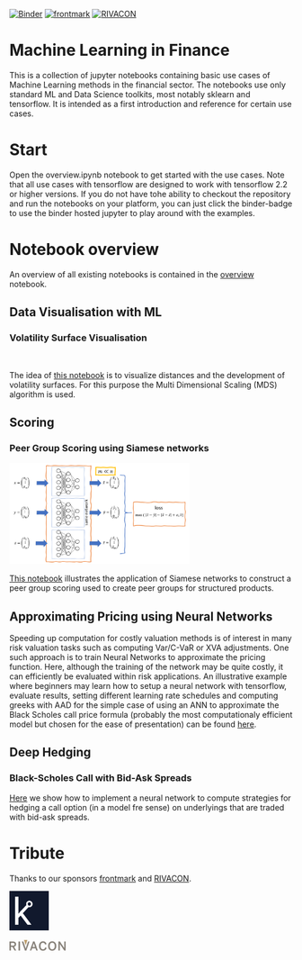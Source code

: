 [![Binder](https://mybinder.org/badge_logo.svg)](https://mybinder.org/v2/gh/pailabteam/ml_finance/master)
[![frontmark](https://img.shields.io/badge/powered%20by-frontmark-lightgrey.svg)](https://www.frontmark.de/)
[![RIVACON](https://img.shields.io/badge/powered%20by-RIVACON-lightgrey.svg)](https://www.rivacon.com/en/)

# Machine Learning in Finance

This is a collection of jupyter notebooks containing basic use cases of Machine Learning methods in the financial sector. The notebooks use only standard ML and Data Science toolkits, most notably sklearn and tensorflow. It is intended as a first introduction and reference for certain use cases.

# Start
Open the overview.ipynb notebook to get started with the use cases. Note that all use cases with tensorflow are designed to work with tensorflow 2.2 or higher versions. If you do not have tohe ability to checkout the repository and run the notebooks on your platform, you can just click the binder-badge to use the binder hosted jupyter to play around with the examples.

# Notebook overview
An overview of all existing notebooks is contained in the [overview](overview.ipynb) notebook.

## Data Visualisation with ML

### Volatility Surface Visualisation
<img src="./images/vol_movie_mds.gif" alt="" width=320px>

The idea of [this notebook](vol_surface_visualisation/Volatilities_MDS.ipynb) is to visualize distances and the development of volatility surfaces. For this purpose the Multi Dimensional Scaling (MDS) algorithm is used.

## Scoring

### Peer Group Scoring using Siamese networks
<img src="./images/siamese.png" alt="Siamese network for peer group scoring" width=320px>

[This notebook](peer_scoring_siamese/siamese.ipynb) illustrates the application of Siamese networks to construct a peer group scoring used to create peer groups for structured products. 

## Approximating Pricing using Neural Networks
Speeding up computation for costly valuation methods is of interest in many risk valuation tasks such as computing Var/C-VaR or XVA adjustments. One such approach is to train Neural Networks to approximate the pricing function. Here, although the training of the network may be quite costly, it can efficiently be evaluated within risk applications. 
An illustrative example where beginners may learn how to setup a neural network with tensorflow, evaluate results, setting different learning rate schedules and computing greeks with AAD for the simple case of using an ANN to approximate the Black Scholes call price formula (probably the most computationaly efficient model but chosen for the ease of presentation) can be found [here](nn_approximation_bs/nn_approximation_bs.ipynb).

## Deep Hedging

### Black-Scholes Call with Bid-Ask Spreads
[Here](deep_hedging/deep_hedging.ipynb) we show how to implement a neural network to compute strategies for hedging a call option (in a model fre sense) on underlyings that are traded with bid-ask spreads.

# Tribute

Thanks to our sponsors [frontmark](https://www.frontmark.de/) and [RIVACON](https://www.rivacon.com/).

[<img src="images/favicon_2.png" width='70px'>](https://www.frontmark.de/)

[<img src="images/logo.png" width='100px'>](https://www.rivacon.com/)
